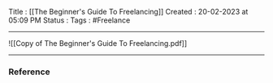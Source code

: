 Title :  [[The Beginner's Guide To Freelancing]]
Created  : 20-02-2023 at 05:09  PM
Status : 
Tags : #Freelance
___


![[Copy of The Beginner's Guide To Freelancing.pdf]]



















---

### Reference 





